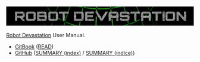 [![Robot Devastation Logo](assets/robotDevastation-800x82.png)](http://asrob-uc3m.github.io/workgroups/2017-05-28-robot-devastation.html)

[Robot Devastation](http://asrob-uc3m.github.io/workgroups/2017-05-28-robot-devastation.html) User Manual.

- [GitBook](https://legacy.gitbook.com/book/asrob-uc3m/robotdevastation-user-manual) ([READ](https://asrob-uc3m.gitbooks.io/robotdevastation-user-manual/content/))
- [GitHub](https://github.com/asrob-uc3m/robotdevastation-user-manual) ([SUMMARY (index)](https://github.com/asrob-uc3m/robotdevastation-user-manual/blob/master/en/SUMMARY.md) / [SUMMARY (índice)](https://github.com/asrob-uc3m/robotdevastation-user-manual/blob/master/es/SUMMARY.md))
